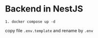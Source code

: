 # Backend in NestJS
```
1. docker compose up -d
```

copy file ```.env.template``` and rename by ```.env```